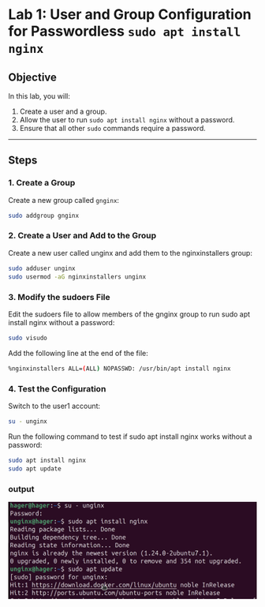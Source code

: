 # Lab 1: User and Group Configuration for Passwordless `sudo apt install nginx`

## Objective
In this lab, you will:
1. Create a user and a group.
2. Allow the user to run `sudo apt install nginx` without a password.
3. Ensure that all other `sudo` commands require a password.

---

## Steps

### 1. Create a Group
Create a new group called `gnginx`:
```bash
sudo addgroup gnginx
```
### 2. Create a User and Add to the Group
Create a new user called unginx and add them to the nginxinstallers group:
```bash
sudo adduser unginx
sudo usermod -aG nginxinstallers unginx
```
### 3. Modify the sudoers File
Edit the sudoers file to allow members of the gnginx group to run sudo apt install nginx without a password:
```bash
sudo visudo
```
Add the following line at the end of the file:
```bash
%nginxinstallers ALL=(ALL) NOPASSWD: /usr/bin/apt install nginx
```
### 4. Test the Configuration
Switch to the user1 account:

```bash
su - unginx
```
Run the following command to test if sudo apt install nginx works without a password:
```bash
sudo apt install nginx
sudo apt update
```
### output 
![Alt text](Screen3.png)